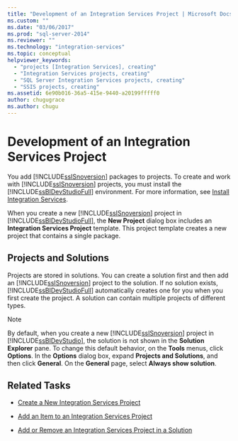 ```yaml
---
title: "Development of an Integration Services Project | Microsoft Docs"
ms.custom: ""
ms.date: "03/06/2017"
ms.prod: "sql-server-2014"
ms.reviewer: ""
ms.technology: "integration-services"
ms.topic: conceptual
helpviewer_keywords: 
  - "projects [Integration Services], creating"
  - "Integration Services projects, creating"
  - "SQL Server Integration Services projects, creating"
  - "SSIS projects, creating"
ms.assetid: 6e90b016-36a5-415e-9440-a20199fffff0
author: chugugrace
ms.author: chugu
---
```

# Development of an Integration Services Project
  You add [!INCLUDE[ssISnoversion](../includes/ssisnoversion-md.md)] packages to projects. To create and work with [!INCLUDE[ssISnoversion](../includes/ssisnoversion-md.md)] projects, you must install the [!INCLUDE[ssBIDevStudioFull](../includes/ssbidevstudiofull-md.md)] environment. For more information, see [Install Integration Services](install-windows/install-integration-services.md).  
  
 When you create a new [!INCLUDE[ssISnoversion](../includes/ssisnoversion-md.md)] project in [!INCLUDE[ssBIDevStudioFull](../includes/ssbidevstudiofull-md.md)], the **New Project** dialog box includes an **Integration Services Project** template. This project template creates a new project that contains a single package.  
  
## Projects and Solutions  
 Projects are stored in solutions. You can create a solution first and then add an [!INCLUDE[ssISnoversion](../includes/ssisnoversion-md.md)] project to the solution. If no solution exists, [!INCLUDE[ssBIDevStudioFull](../includes/ssbidevstudiofull-md.md)] automatically creates one for you when you first create the project. A solution can contain multiple projects of different types.  
  
> [!NOTE]  
>  By default, when you create a new [!INCLUDE[ssISnoversion](../includes/ssisnoversion-md.md)] project in [!INCLUDE[ssBIDevStudio](../includes/ssbidevstudio-md.md)], the solution is not shown in the **Solution Explorer** pane. To change this default behavior, on the **Tools** menus, click **Options**. In the **Options** dialog box, expand **Projects and Solutions**, and then click **General**. On the **General** page, select **Always show solution**.  
  
## Related Tasks  
  
-   [Create a New Integration Services Project](../../2014/integration-services/create-a-new-integration-services-project.md)  
  
-   [Add an Item to an Integration Services Project](../../2014/integration-services/add-an-item-to-an-integration-services-project.md)  
  
-   [Add or Remove an Integration Services Project in a Solution](../../2014/integration-services/add-or-remove-an-integration-services-project-in-a-solution.md)  
  
  
